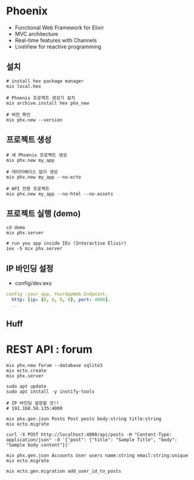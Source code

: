 ﻿# Phoenix
- Functional Web Framework for Elixir
- MVC architecture
- Real-time features with Channels
- LiveView for reactive programming

## 설치

```shell
# install hex package manager
mix local.hex

# Phoenix 프로젝트 생성기 설치
mix archive.install hex phx_new

# 버전 확인
mix phx.new --version
```

## 프로젝트 생성

```shell
# 새 Phoenix 프로젝트 생성
mix phx.new my_app

# 데이터베이스 없이 생성
mix phx.new my_app --no-ecto

# API 전용 프로젝트
mix phx.new my_app --no-html --no-assets
```

## 프로젝트 실행 (demo)
```shell
cd demo
mix phx.server

# run you app inside IEx (Interactive Elixir)
iex -S mix phx.server
```

## IP 바인딩 설정
- config/dev.exs
```yaml
config :your_app, YourAppWeb.Endpoint,
  http: [ip: {0, 0, 0, 0}, port: 4000],
  ...
```

## Huff

# REST API : forum
```shell
mix phx.new forum --database sqlite3
mix ecto.create
mix phx.server

sudo apt update
sudo apt install -y inotify-tools

# IP 바인딩 설정할 것!!
# 192.168.50.135:4000

mix phx.gen.json Posts Post posts body:string title:string
mix ecto.migrate

curl -X POST http://localhost:4000/api/posts -H "Content-Type: application/json" -d '{"post": {"title": "Sample Title", "body": "Sample body content"}}'

mix phx.gen.json Accounts User users name:string email:string:unique
mix ecto.migrate

mix ecto.gen.migration add_user_id_to_posts
```